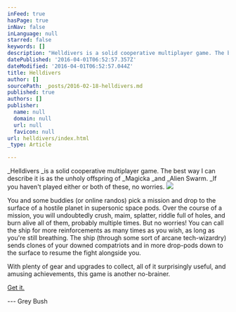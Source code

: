 ```yaml
---
inFeed: true
hasPage: true
inNav: false
inLanguage: null
starred: false
keywords: []
description: "Helldivers is a solid cooperative multiplayer game. The best way I can describe it is as the unholy offspring of Magicka and Alien Swarm. If you haven't played either or both of these, no worries.\_"
datePublished: '2016-04-01T06:52:57.357Z'
dateModified: '2016-04-01T06:52:57.044Z'
title: Helldivers
author: []
sourcePath: _posts/2016-02-18-helldivers.md
published: true
authors: []
publisher:
  name: null
  domain: null
  url: null
  favicon: null
url: helldivers/index.html
_type: Article

---
```

_Helldivers _is a solid cooperative multiplayer game. The best way I can describe it is as the unholy offspring of _Magicka _and _Alien Swarm. _If you haven't played either or both of these, no worries. ![](https://the-grid-user-content.s3-us-west-2.amazonaws.com/1c73d08e-42cd-44c2-9139-394f5b85edfd.png)

You and some buddies (or online randos) pick a mission and drop to the surface of a hostile planet in supersonic space pods. Over the course of a mission, you will undoubtedly crush, maim, splatter, riddle full of holes, and burn alive all of them, probably multiple times. But no worries! You can call the ship for more reinforcements as many times as you wish, as long as you're still breathing. The ship (through some sort of arcane tech-wizardry) sends clones of your downed compatriots and in more drop-pods down to the surface to resume the fight alongside you.

With plenty of gear and upgrades to collect, all of it surprisingly useful, and amusing achievements, this game is another no-brainer.

[Get it.][0]

--- Grey Bush

[0]: http://arrowheadgamestudios.com/games/helldivers/